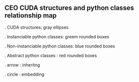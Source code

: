## CEO CUDA structures and python classes relationship map

. CUDA structures: gray ellipses

. Instanciable python classes: greem rounded boxes

. Non-instanciable python classes: blue rounded boxes

. Abstract python classes : red rounded boxes

. arrow : inheritng

. circle : embedding
